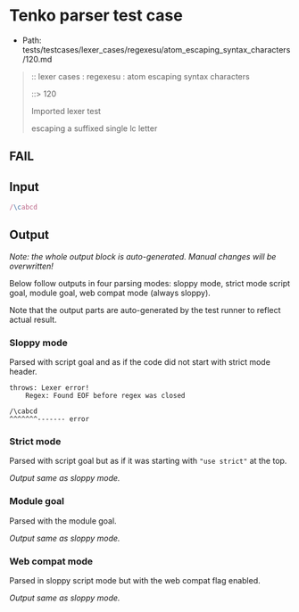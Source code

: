 # Tenko parser test case

- Path: tests/testcases/lexer_cases/regexesu/atom_escaping_syntax_characters/120.md

> :: lexer cases : regexesu : atom escaping syntax characters
>
> ::> 120
>
> Imported lexer test
>
> escaping a suffixed single lc letter

## FAIL

## Input

`````js
/\cabcd
`````

## Output

_Note: the whole output block is auto-generated. Manual changes will be overwritten!_

Below follow outputs in four parsing modes: sloppy mode, strict mode script goal, module goal, web compat mode (always sloppy).

Note that the output parts are auto-generated by the test runner to reflect actual result.

### Sloppy mode

Parsed with script goal and as if the code did not start with strict mode header.

`````
throws: Lexer error!
    Regex: Found EOF before regex was closed

/\cabcd
^^^^^^^------- error
`````

### Strict mode

Parsed with script goal but as if it was starting with `"use strict"` at the top.

_Output same as sloppy mode._

### Module goal

Parsed with the module goal.

_Output same as sloppy mode._

### Web compat mode

Parsed in sloppy script mode but with the web compat flag enabled.

_Output same as sloppy mode._
